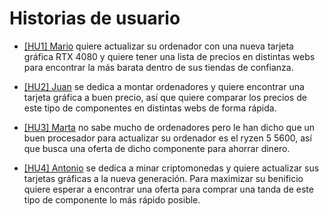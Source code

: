 # Historias de usuario

* [[HU1] Mario](https://github.com/DarckMonster/PCscrap/issues/3) quiere actualizar su ordenador con una nueva tarjeta gráfica RTX 4080 y quiere tener una lista de precios en distintas webs para encontrar la más barata dentro de sus tiendas de confianza.
  
* [[HU2] Juan](https://github.com/DarckMonster/PCscrap/issues/4) se dedica a montar ordenadores y quiere encontrar una tarjeta gráfica a buen precio, así que quiere comparar los precios de este tipo de componentes en distintas webs de forma rápida.
  
* [[HU3] Marta](https://github.com/DarckMonster/PCscrap/issues/5) no sabe mucho de ordenadores pero le han dicho que un buen procesador para actualizar su ordenador es el ryzen 5 5600, así que busca una oferta de dicho componente para ahorrar dinero.
  
* [[HU4] Antonio](https://github.com/DarckMonster/PCscrap/issues/6) se dedica a minar criptomonedas y quiere actualizar sus tarjetas gráficas a la nueva generación. Para maximizar su benificio quiere esperar a encontrar una oferta para comprar una tanda de este tipo de componente lo más rápido posible.
  